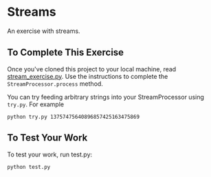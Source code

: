 #  Streams

An exercise with streams.

## To Complete This Exercise

Once you've cloned this project to your local machine, read [stream_exercise.py](stream_exercise.py). Use the instructions to complete the `StreamProcessor.process` method.

You can try feeding arbitrary strings into your StreamProcessor using `try.py`. For example

```
python try.py 13757475640896857425163475869
```

## To Test Your Work

To test your work, run test.py:

```
python test.py
```


